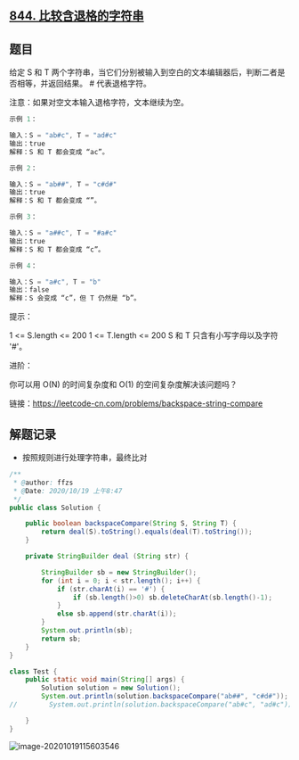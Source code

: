## [844. 比较含退格的字符串](https://leetcode-cn.com/problems/backspace-string-compare/)

## 题目

给定 S 和 T 两个字符串，当它们分别被输入到空白的文本编辑器后，判断二者是否相等，并返回结果。 # 代表退格字符。

注意：如果对空文本输入退格字符，文本继续为空。



```java
示例 1：

输入：S = "ab#c", T = "ad#c"
输出：true
解释：S 和 T 都会变成 “ac”。
```

```java
示例 2：

输入：S = "ab##", T = "c#d#"
输出：true
解释：S 和 T 都会变成 “”。
```

```java
示例 3：

输入：S = "a##c", T = "#a#c"
输出：true
解释：S 和 T 都会变成 “c”。
```

```java
示例 4：

输入：S = "a#c", T = "b"
输出：false
解释：S 会变成 “c”，但 T 仍然是 “b”。
```


提示：

1 <= S.length <= 200
1 <= T.length <= 200
S 和 T 只含有小写字母以及字符 '#'。


进阶：

你可以用 O(N) 的时间复杂度和 O(1) 的空间复杂度解决该问题吗？


链接：https://leetcode-cn.com/problems/backspace-string-compare

## 解题记录

+ 按照规则进行处理字符串，最终比对

```java
/**
 * @author: ffzs
 * @Date: 2020/10/19 上午8:47
 */
public class Solution {

    public boolean backspaceCompare(String S, String T) {
        return deal(S).toString().equals(deal(T).toString());
    }

    private StringBuilder deal (String str) {

        StringBuilder sb = new StringBuilder();
        for (int i = 0; i < str.length(); i++) {
            if (str.charAt(i) == '#') {
                if (sb.length()>0) sb.deleteCharAt(sb.length()-1);
            }
            else sb.append(str.charAt(i));
        }
        System.out.println(sb);
        return sb;
    }
}

class Test {
    public static void main(String[] args) {
        Solution solution = new Solution();
        System.out.println(solution.backspaceCompare("ab##", "c#d#"));
//        System.out.println(solution.backspaceCompare("ab#c", "ad#c"));

    }
}
```

![image-20201019115603546](https://gitee.com/ffzs/picture_go/raw/master/img/image-20201019115603546.png)